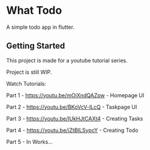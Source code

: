 # What Todo

A simple todo app in flutter.

## Getting Started

This project is made for a youtube tutorial series.

Project is still WIP.

Watch Tutorials:

Part 1 - https://youtu.be/mOiXndQAZpw - Homepage UI

Part 2 - https://youtu.be/BKoVcV-lLcQ - Taskpage UI

Part 3 - https://youtu.be/IUkHJtCAXt4 - Creating Tasks

Part 4 - https://youtu.be/iZtBILSypcY - Creating Todo

Part 5 - In Works...
